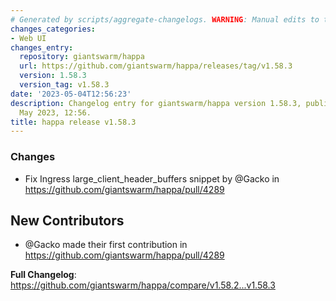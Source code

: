 ```yaml
---
# Generated by scripts/aggregate-changelogs. WARNING: Manual edits to this files will be overwritten.
changes_categories:
- Web UI
changes_entry:
  repository: giantswarm/happa
  url: https://github.com/giantswarm/happa/releases/tag/v1.58.3
  version: 1.58.3
  version_tag: v1.58.3
date: '2023-05-04T12:56:23'
description: Changelog entry for giantswarm/happa version 1.58.3, published on 04
  May 2023, 12:56.
title: happa release v1.58.3
---
```


<!-- Release notes generated using configuration in .github/release.yml at main -->

### Changes
* Fix Ingress large_client_header_buffers snippet by @Gacko in https://github.com/giantswarm/happa/pull/4289

## New Contributors
* @Gacko made their first contribution in https://github.com/giantswarm/happa/pull/4289

**Full Changelog**: https://github.com/giantswarm/happa/compare/v1.58.2...v1.58.3

